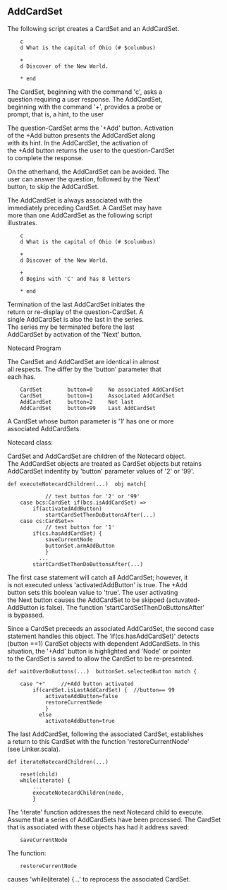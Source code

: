 <h2>AddCardSet</h2>

<p>The following script creates a CardSet and an AddCardSet.   </p>

<pre><code>    c
    d What is the capital of Ohio (# $columbus)

    +
    d Discover of the New World.

    * end
</code></pre>

<p>The CardSet, beginning with the command 'c', asks a <br />
question requiring a user response. The AddCardSet, <br />
beginning with the command '+', provides a probe or <br />
prompt, that is, a hint, to the user   </p>

<p>The question-CardSet arms the '+Add' button. Activation <br />
of the +Add button presents the AddCardSet along <br />
with its hint. In the AddCardSet, the activation of <br />
the +Add button returns the user to the question-CardSet <br />
to complete the response.       </p>

<p>On the otherhand, the AddCardSet can be avoided. The <br />
user can answer the question, followed by the 'Next' <br />
button, to skip the AddCardSet.   </p>

<p>The AddCardSet is always associated with the <br />
immediately preceding CardSet.  A CardSet may have <br />
more than one AddCardSet as the following script <br />
illustrates.   </p>

<pre><code>    c
    d What is the capital of Ohio (# $columbus)

    +
    d Discover of the New World.

    +
    d Begins with 'C' and has 8 letters

    * end
</code></pre>

<p>Termination of the last AddCardSet initiates the <br />
return or re-display of the question-CardSet. A <br />
single AddCardSet is also the last in the series. <br />
The series my be terminated before the last <br />
AddCardSet by activation of the 'Next' button.   </p>

<p>Notecard Program</p>

<p>The CardSet and AddCardSet are identical in almost <br />
all respects. The differ by the 'button' parameter that <br />
each has.    </p>

<pre><code>    CardSet        button=0     No associated AddCardSet
    CardSet        button=1     Associated AddCardSet
    AddCardSet     button=2     Not last
    AddCardSet     button=99    Last AddCardSet
</code></pre>

<p>A CardSet whose button parameter is '1' has one or more <br />
associated AddCardSets.   </p>

<p>Notecard class:   </p>

<p>CardSet and AddCardSet are children of the Notecard object. <br />
The AddCardSet objects are treated as CardSet objects but retains <br />
AddCardSet indentity by 'button' parameter values of '2' or '99'.      </p>

<pre><code>def executeNotecardChildren(...)  obj match{

            // test button for '2' or '99'
    case bcs:CardSet if(bcs.isAddCardSet) =&gt;
        if(activatedAddButton)
            startCardSetThenDoButtonsAfter(...)
    case cs:CardSet=&gt; 
            // test button for '1'
        if(cs.hasAddCardSet) {
            saveCurrentNode
            buttonSet.armAddButton
            }
          ...
        startCardSetThenDoButtonsAfter(...)
</code></pre>

<p>The first case statement will catch all AddCardSet; however, it <br />
is not executed unless 'activatedAddButton' is true.  The +Add <br />
button sets this boolean value to 'true'.  The user activating <br />
the Next button causes the AddCardSet to be skipped (actuvated- <br />
AddButton is false). The function 'startCardSetThenDoButtonsAfter' <br />
is bypassed.   </p>

<p>Since a CardSet preceeds an associated AddCardSet, the second case <br />
statement handles this object. The 'if(cs.hasAddCardSet)' detects <br />
(button ==1) CardSet objects with dependent AddCardSets. In this <br />
situation, the '+Add' button is highlighted and 'Node' or pointer <br />
to the CardSet is saved to allow the CardSet to be re-presented.   </p>

<pre><code>def waitOverDoButtons(...)  buttonSet.selectedButton match {

    case "+"     //+Add button activated
        if(cardSet.isLastAddCardSet) {  //button== 99   
            activateAddButton=false
            restoreCurrentNode
            }
          else
            activateAddButton=true
</code></pre>

<p>The last AddCardSet, following the associated CardSet, establishes <br />
a return to this CardSet with the function 'restoreCurrentNode' <br />
(see Linker.scala).   </p>

<pre><code>def iterateNotecardChildren(...)

    reset(child)
    while(iterate) {
        ...
        executeNotecardChildren(node, 
        }
</code></pre>

<p>The 'iterate' function addresses the next Notecard child to execute. <br />
Assume that a series of AddCardSets have been processed. The CardSet <br />
that is associated with these objects has had it address saved:   </p>

<pre><code>    saveCurrentNode
</code></pre>

<p>The function:  </p>

<pre><code>    restoreCurrentNode
</code></pre>

<p>causes 'while(iterate) {...' to reprocess the associated CardSet.   </p>
